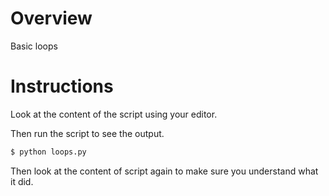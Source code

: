 # Overview

Basic loops

# Instructions

Look at the content of the script using your editor.

Then run the script to see the output.
```bash
$ python loops.py
```

Then look at the content of script again to make sure you understand what it did.